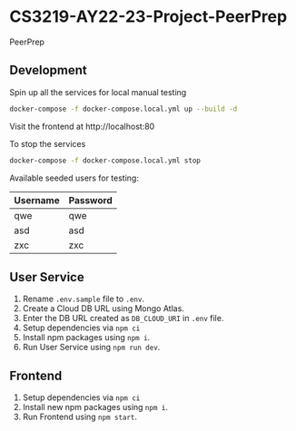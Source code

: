# CS3219-AY22-23-Project-PeerPrep

PeerPrep

## Development

Spin up all the services for local manual testing

```bash
docker-compose -f docker-compose.local.yml up --build -d
```

Visit the frontend at http://localhost:80

To stop the services

```bash
docker-compose -f docker-compose.local.yml stop
```

Available seeded users for testing:

| Username | Password |
|----------|----------|
| qwe      | qwe      |
| asd      | asd      |
| zxc      | zxc      |

## User Service
1. Rename `.env.sample` file to `.env`.
1. Create a Cloud DB URL using Mongo Atlas.
1. Enter the DB URL created as `DB_CLOUD_URI` in `.env` file.
1. Setup dependencies via `npm ci`
1. Install npm packages using `npm i`.
1. Run User Service using `npm run dev`.

## Frontend
1. Setup dependencies via `npm ci`
1. Install new npm packages using `npm i`.
1. Run Frontend using `npm start`.
